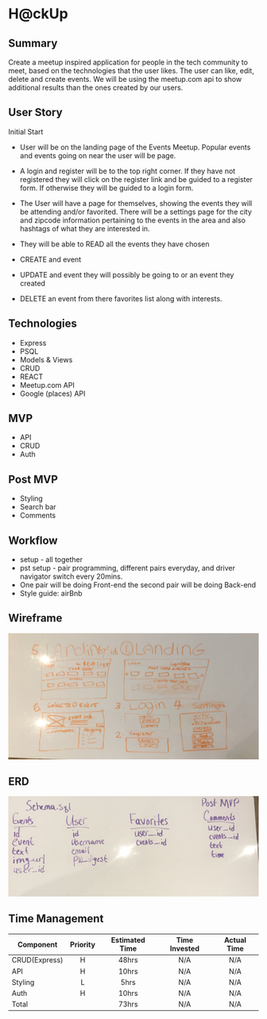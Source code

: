 # H@ckUp

## Summary
Create a meetup inspired application for people in the tech community to meet, based on the 
technologies that the user likes. The user can like, edit, delete and create events.
We will be using the meetup.com api to show additional results than the ones created by our
users.


## User Story
Initial Start
- User will be on the landing page of the Events Meetup. Popular events and events going on near the user will be page. 

- A login and register will be to the top right corner. If they have not registered they will click on the register link and be guided to a register form. If otherwise they will be guided to a login form. 

- The User will have a page for themselves, showing the events they will be attending and/or favorited. There will be a settings page for the city and zipcode information pertaining to the events in the area and also hashtags of what they are interested in. 

- They will be able to READ all the events they have chosen
- CREATE and event 
- UPDATE and event they will possibly be going to or an event they created
- DELETE an event from there favorites list along with interests. 

## Technologies
- Express
- PSQL
- Models & Views
- CRUD
- REACT
- Meetup.com API
- Google (places) API 

## MVP
- API
- CRUD
- Auth

## Post MVP
- Styling
- Search bar
- Comments

## Workflow
- setup - all together
- pst setup - pair programming, different pairs everyday, and driver navigator switch every 20mins.
- One pair will be doing Front-end the second pair will be doing Back-end 
- Style guide: airBnb


## Wireframe
<img src="wireframe.jpg" />

## ERD
<img src="ERD_wireframe.jpg"/>

## Time Management
| Component | Priority | Estimated Time | Time Invested | Actual Time |
| --- | :---: |  :---: | :---: | :---: |
| CRUD(Express) | H | 48hrs | N/A | N/A |
| API | H | 10hrs| N/A | N/A |
| Styling | L | 5hrs| N/A | N/A |
| Auth | H | 10hrs| N/A | N/A |
| Total |  | 73hrs | N/A | N/A |
